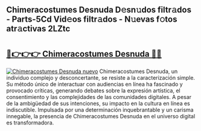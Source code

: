 ## Chimeracostumes Desnuda D𝚎sn𝚞dos filtr𝚊dos - Parts-5Cd Vid𝚎os filtr𝚊dos - N𝚞evas f𝚘tos atr𝚊ctivas 2LZtc

# <h2><a href="http://mb645hl.tromn.icu/?c=Chimeracostumes+Desnuda">🔗👉👉👉 Chimeracostumes Desnuda 🔗🔗</a></h2>

[![Chimeracostumes Desnuda nuevo](https://i.imgur.com/pEAQMta.gif)](http://mb645hl.tromn.icu/?c=Chimeracostumes+Desnuda)
Chimeracostumes Desnuda, un individuo complejo y desconcertante, se resiste a la caracterización simple. Su método único de interactuar con audiencias en línea ha fascinado y provocado críticas, generando debates sobre la expresión artística, el consentimiento y las complejidades de las comunidades digitales. A pesar de la ambigüedad de sus intenciones, su impacto en la cultura en línea es indiscutible. Impulsada por una determinación inquebrantable y un carisma innegable, la presencia de Chimeracostumes Desnuda en el universo digital es transformadora.
